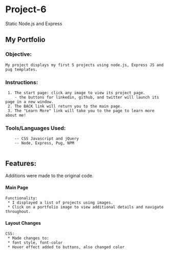 # Project-6
 Static Node.js and Express

## My Portfolio

### Objective: 
```
My project displays my first 5 projects using node.js, Express JS and pug templates.
 ```
### Instructions: 
 ```  
  1. The start page: click any image to view its project page.
     - the buttons for linkedin, github, and twitter will launch its page in a new window.
  2. The BACK link will return you to the main page.
  3. The "Learn More" link will take you to the page to learn more about me!

``` 
 ### Tools/Languages Used: 
```
    -- CSS Javascript and jQuery 
    -- Node, Express, Pug, NPM
    
```
## Features: 
Additions were made to the original code.

#### Main Page
```
Functionality:
 * I displayed a list of projects using images.
 * Click on a portfolio image to view additional details and navigate throughout.

```
#### Layout Changes
```
CSS:
 * Made changes to:
 * font style, font-color
 * Hover effect added to buttons, also changed color

 ```

